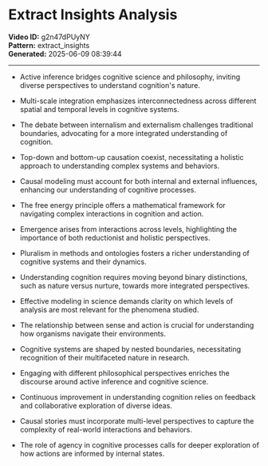 # Extract Insights Analysis

**Video ID:** g2n47dPUyNY  
**Pattern:** extract_insights  
**Generated:** 2025-06-09 08:39:44  

---

- Active inference bridges cognitive science and philosophy, inviting diverse perspectives to understand cognition's nature.

- Multi-scale integration emphasizes interconnectedness across different spatial and temporal levels in cognitive systems.

- The debate between internalism and externalism challenges traditional boundaries, advocating for a more integrated understanding of cognition.

- Top-down and bottom-up causation coexist, necessitating a holistic approach to understanding complex systems and behaviors.

- Causal modeling must account for both internal and external influences, enhancing our understanding of cognitive processes.

- The free energy principle offers a mathematical framework for navigating complex interactions in cognition and action.

- Emergence arises from interactions across levels, highlighting the importance of both reductionist and holistic perspectives.

- Pluralism in methods and ontologies fosters a richer understanding of cognitive systems and their dynamics.

- Understanding cognition requires moving beyond binary distinctions, such as nature versus nurture, towards more integrated perspectives.

- Effective modeling in science demands clarity on which levels of analysis are most relevant for the phenomena studied.

- The relationship between sense and action is crucial for understanding how organisms navigate their environments.

- Cognitive systems are shaped by nested boundaries, necessitating recognition of their multifaceted nature in research.

- Engaging with different philosophical perspectives enriches the discourse around active inference and cognitive science.

- Continuous improvement in understanding cognition relies on feedback and collaborative exploration of diverse ideas.

- Causal stories must incorporate multi-level perspectives to capture the complexity of real-world interactions and behaviors.

- The role of agency in cognitive processes calls for deeper exploration of how actions are informed by internal states.